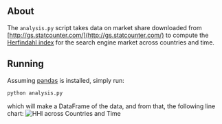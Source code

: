 ## About ##
The `analysis.py` script takes data on market share downloaded from [http://gs.statcounter.com/](http://gs.statcounter.com/) to compute the [Herfindahl index](http://en.wikipedia.org/wiki/Herfindahl_index) for the search engine market across countries and time.

## Running ##
Assuming [pandas](http://github.com/pydata/pandas) is installed, simply run:

```bash
python analysis.py
```

which will make a DataFrame of the data, and from that, the following line chart:
![HHI across Countries and Time](http://s3.amazonaws.com/econpy/hhi.png)
